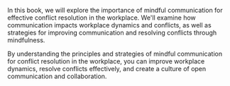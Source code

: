 
In this book, we will explore the importance of mindful communication for effective conflict resolution in the workplace. We'll examine how communication impacts workplace dynamics and conflicts, as well as strategies for improving communication and resolving conflicts through mindfulness.

By understanding the principles and strategies of mindful communication for conflict resolution in the workplace, you can improve workplace dynamics, resolve conflicts effectively, and create a culture of open communication and collaboration.
